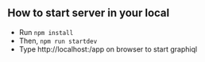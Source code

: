 ## How to start server in your local

- Run `npm install`
- Then, `npm run startdev`
- Type http://localhost:<PORT>/app on browser to start graphiql
